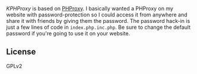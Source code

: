 *KPHProxy* is based on [PHProxy](http://sourceforge.net/projects/phproxy/).
I basically wanted a PHProxy on my website with password-protection so I could access it from anywhere and share it with friends by giving them the password.
The password hack-in is just a few lines of code in `index.php.inc.php`.
Be sure to change the default password if you're going to use it on your website.

## License
GPLv2
